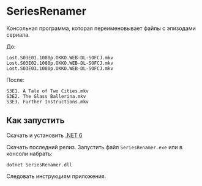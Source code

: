 # SeriesRenamer

Консольная программа, которая переименовывает файлы с эпизодами сериала.

До:
```
Lost.S03E01.1080p.OKKO.WEB-DL-SOFCJ.mkv
Lost.S03E02.1080p.OKKO.WEB-DL-SOFCJ.mkv
Lost.S03E03.1080p.OKKO.WEB-DL-SOFCJ.mkv
```

После:
```
S3E1. A Tale of Two Cities.mkv
S3E2. The Glass Ballerina.mkv
S3E3. Further Instructions.mkv
```

## Как запустить

Скачать и установить [.NET 6](https://dotnet.microsoft.com/en-us/download/dotnet/6.0)

Скачать последний релиз.
Запустить файл `SeriesRenamer.exe` или в консоли набрать:
```shell
dotnet SeriesRenamer.dll
```

Следовать инструкциям приложения.